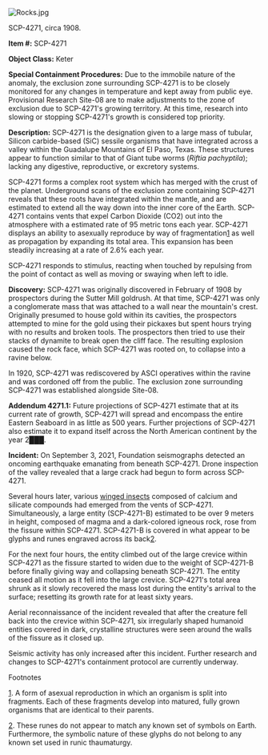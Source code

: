 ![Rocks.jpg](http://scp-wiki.wdfiles.com/local--files/scp-4271/Rocks.jpg "Click and hold to enlarge.")

SCP-4271, circa 1908.

**Item #:** SCP-4271

**Object Class:** Keter

**Special Containment Procedures:** Due to the immobile nature of the anomaly, the exclusion zone surrounding SCP-4271 is to be closely monitored for any changes in temperature and kept away from public eye. Provisional Research Site-08 are to make adjustments to the zone of exclusion due to SCP-4271's growing territory. At this time, research into slowing or stopping SCP-4271's growth is considered top priority.

**Description:** SCP-4271 is the designation given to a large mass of tubular, Silicon carbide-based (SiC) sessile organisms that have integrated across a valley within the Guadalupe Mountains of El Paso, Texas. These structures appear to function similar to that of Giant tube worms (_Riftia pachyptila_); lacking any digestive, reproductive, or excretory systems.

SCP-4271 forms a complex root system which has merged with the crust of the planet. Underground scans of the exclusion zone containing SCP-4271 reveals that these roots have integrated within the mantle, and are estimated to extend all the way down into the inner core of the Earth. SCP-4271 contains vents that expel Carbon Dioxide (CO2) out into the atmosphere with a estimated rate of 95 metric tons each year. SCP-4271 displays an ability to asexually reproduce by way of fragmentation[1](javascript:;) as well as propagation by expanding its total area. This expansion has been steadily increasing at a rate of 2.6% each year.

SCP-4271 responds to stimulus, reacting when touched by repulsing from the point of contact as well as moving or swaying when left to idle.

**Discovery:** SCP-4271 was originally discovered in February of 1908 by prospectors during the Sutter Mill goldrush. At that time, SCP-4271 was only a conglomerate mass that was attached to a wall near the mountain's crest. Originally presumed to house gold within its cavities, the prospectors attempted to mine for the gold using their pickaxes but spent hours trying with no results and broken tools. The prospectors then tried to use their stacks of dynamite to break open the cliff face. The resulting explosion caused the rock face, which SCP-4271 was rooted on, to collapse into a ravine below.

In 1920, SCP-4271 was rediscovered by ASCI operatives within the ravine and was cordoned off from the public. The exclusion zone surrounding SCP-4271 was established alongside Site-08.

**Addendum 4271.1:** Future projections of SCP-4271 estimate that at its current rate of growth, SCP-4271 will spread and encompass the entire Eastern Seaboard in as little as 500 years. Further projections of SCP-4271 also estimate it to expand itself across the North American continent by the year 2███.

**Incident:** On September 3, 2021, Foundation seismographs detected an oncoming earthquake emanating from beneath SCP-4271. Drone inspection of the valley revealed that a large crack had begun to form across SCP-4271.

Several hours later, various [winged insects](/scp-553) composed of calcium and silicate compounds had emerged from the vents of SCP-4271. Simultaneously, a large entity (SCP-4271-B) estimated to be over 9 meters in height, composed of magma and a dark-colored igneous rock, rose from the fissure within SCP-4271. SCP-4271-B is covered in what appear to be glyphs and runes engraved across its back[2](javascript:;).

For the next four hours, the entity climbed out of the large crevice within SCP-4271 as the fissure started to widen due to the weight of SCP-4271-B before finally giving way and collapsing beneath SCP-4271. The entity ceased all motion as it fell into the large crevice. SCP-4271's total area shrunk as it slowly recovered the mass lost during the entity's arrival to the surface; resetting its growth rate for at least sixty years.

Aerial reconnaissance of the incident revealed that after the creature fell back into the crevice within SCP-4271, six irregularly shaped humanoid entities covered in dark, crystalline structures were seen around the walls of the fissure as it closed up.

Seismic activity has only increased after this incident. Further research and changes to SCP-4271's containment protocol are currently underway.

Footnotes

[1](javascript:;). A form of asexual reproduction in which an organism is split into fragments. Each of these fragments develop into matured, fully grown organisms that are identical to their parents.

[2](javascript:;). These runes do not appear to match any known set of symbols on Earth. Furthermore, the symbolic nature of these glyphs do not belong to any known set used in runic thaumaturgy.